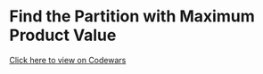 # Find the Partition with Maximum Product Value
[Click here to view on Codewars](https://codewars.com/kata/5716a4c2794d305f4900156b)